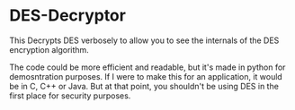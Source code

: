 # DES-Decryptor
This Decrypts DES verbosely to allow you to see the internals of the DES encryption algorithm.

The code could be more efficient and readable, but it's made in python for demosntration purposes. If I were to make this for an application, it would be in C, C++ or Java. But at that point, you shouldn't be using DES in the first place for security purposes. 
